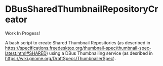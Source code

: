 # DBusSharedThumbnailRepositoryCreator

Work In Progess!

A bash script to create Shared Thumbnail Repositories (as described in https://specifications.freedesktop.org/thumbnail-spec/thumbnail-spec-latest.html#SHARED)
using a DBus Thumbnailing service (as desribed in https://wiki.gnome.org/DraftSpecs/ThumbnailerSpec).
